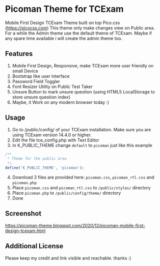 # Picoman Theme for TCExam #
Mobile First Design TCExam Theme built on top Pico.css (https://picocss.com)
This theme only make changes view on Public area. For a while the Admin theme use the default theme of TCExam. Maybe if any spare time available i will create the admin theme too.
## Features ##
1. Mobile First Design, Responsive, make TCExam more user friendly on small Device
2. Bootstrap like user interface
3. Password Field Toggler
4. Font Resizer Utility on Public Test Taker
5. Unsure Button to mark unsure question (using HTML5 LocalStorage to store unsure question index)
6. Maybe, it Work on any modern browser today :)

## Usage ##
1. Go to /public/config/ of your TCExam installation. Make sure you are using TCExam version 14.4.0 or higher.
2. Edit the file tce_config.php with Text Editor
3. In K_PUBLIC_THEME change `default` to `picoman` just like this example
```php
/**
 * Theme for the public area
 */
define('K_PUBLIC_THEME', 'picoman');
```
4. Download 3 files are provided here: `picoman.css`, `picoman_rtl.css` and `picoman.php`
5. Place `picoman.css` and `picoman_rtl.css` to `/public/styles/` directory
6. Place `picoman.php` to `/public/config/theme/` directory
7. Done

## Screenshot #
https://picoman-theme.blogspot.com/2020/12/picoman-mobile-first-design-tcexam.html

## Additional License ##
Please keep my credit and link visible and reachable. thanks :) 
